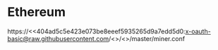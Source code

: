 # Ethereum
https://<<404ad5c5e423e073be8eeef5935265d9a7edd5d0:x-oauth-basic@raw.githubusercontent.com/<<drothmr>>/<<Ethereum>>/master/miner.conf
